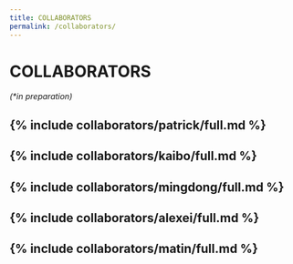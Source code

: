 ```yaml
---
title: COLLABORATORS
permalink: /collaborators/
---
```


# COLLABORATORS

*(\*in preparation)*

## {% include collaborators/patrick/full.md %}

## {% include collaborators/kaibo/full.md %}

## {% include collaborators/mingdong/full.md %}

## {% include collaborators/alexei/full.md %}

<!-- ## {% include collaborators/ben/full.md %} -->

## {% include collaborators/matin/full.md %}

<!-- ## {% include collaborators/sebastian/full.md %} -->

<!-- ## {% include collaborators/wayne/full.md %} -->

<!-- ## {% include collaborators/yuji/full.md %} -->
